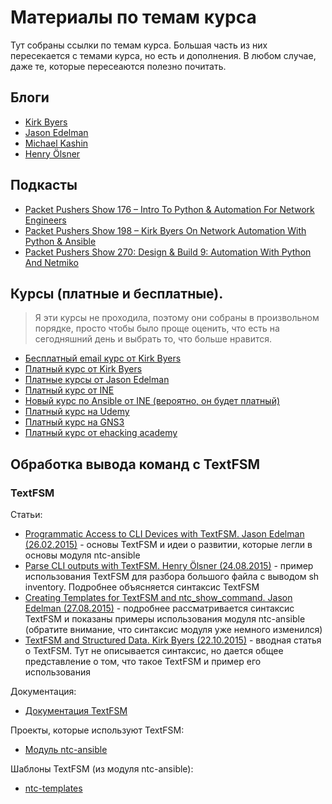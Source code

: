 # Материалы по темам курса

Тут собраны ссылки по темам курса. Большая часть из них пересекается с темами курса, но есть и дополнения. В любом случае, даже те, которые пересеаются полезно почитать.

## Блоги

* [Kirk Byers](https://pynet.twb-tech.com/)
* [Jason Edelman](http://jedelman.com/)
* [Michael Kashin](http://networkop.co.uk/)
* [Henry Ölsner](https://codingnetworker.com/)

## Подкасты
* [Packet Pushers Show 176 – Intro To Python & Automation For Network Engineers](http://packetpushers.net/podcast/podcasts/show-176-intro-to-python-automation-for-network-engineers/)
* [Packet Pushers Show 198 – Kirk Byers On Network Automation With Python & Ansible](http://packetpushers.net/podcast/podcasts/show-198-kirk-byers-network-automation-python-ansible/)
* [Packet Pushers Show 270: Design & Build 9: Automation With Python And Netmiko](http://packetpushers.net/podcast/podcasts/show-270-design-build-9-automation-python-netmiko/)


## Курсы (платные и бесплатные).

> Я эти курсы не проходила, поэтому они собраны в произвольном порядке, просто чтобы было проще оценить, что есть на сегодняшний день и выбрать то, что больше нравится.

* [Бесплатный email курс от Kirk Byers](https://pynet.twb-tech.com/email-signup.html)
* [Платный курс от Kirk Byers](https://pynet.twb-tech.com/class.html)
* [Платные курсы от Jason Edelman](http://networktocode.com/products/training/)
* [Платный курс от INE](http://www.ine.com/self-paced/technologies/python-network-engineers.htm)
* [Новый курс по Ansible от INE (вероятно, он будет платный)](https://streaming.ine.com/c/ine-network-automation-with-ansible)
* [Платный курс на Udemy](https://www.udemy.com/python-programming-for-network-engineers/)
* [Платный курс на GNS3](http://academy.gns3.com/p/python-programming-for-real-life-networking-use)
* [Платный курс от ehacking academy](http://academy.ehacking.net/p/network-automation-python-engineers)


## Обработка вывода команд с TextFSM

### TextFSM
Статьи:
* [Programmatic Access to CLI Devices with TextFSM. Jason Edelman (26.02.2015)](http://jedelman.com/home/programmatic-access-to-cli-devices-with-textfsm/) - основы TextFSM и идеи о развитии, которые легли в основы модуля ntc-ansible
* [Parse CLI outputs with TextFSM. Henry Ölsner (24.08.2015)](https://codingnetworker.com/2015/08/parse-cli-outputs-textfsm/) - пример использования TextFSM для разбора большого файла с выводом sh inventory. Подробнее объясняется синтаксис TextFSM
* [Creating Templates for TextFSM and ntc_show_command. Jason Edelman (27.08.2015)](http://jedelman.com/home/creating-templates-for-textfsm-and-ntc_show_command/) - подробнее рассматривается синтаксис TextFSM и показаны примеры использования модуля ntc-ansible (обратите внимание, что синтаксис модуля уже немного изменился)
* [TextFSM and Structured Data. Kirk Byers (22.10.2015)](https://pynet.twb-tech.com/blog/python/textfsm.html) - вводная статья о TextFSM. Тут не описывается синтаксис, но дается общее представление о том, что такое TextFSM и пример его использования

Документация:
* [Документация TextFSM](https://code.google.com/archive/p/textfsm/wikis)

Проекты, которые используют TextFSM:
* [Модуль ntc-ansible](https://github.com/networktocode/ntc-ansible)

Шаблоны TextFSM (из модуля ntc-ansible):
* [ntc-templates](https://github.com/networktocode/ntc-templates/tree/89c57342b47c9990f0708226fb3f268c6b8c1549/templates)
